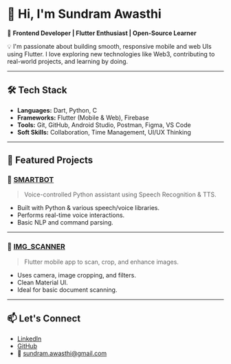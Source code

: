 # 👋 Hi, I'm Sundram Awasthi

🎯 **Frontend Developer | Flutter Enthusiast | Open-Source Learner**

💡 I'm passionate about building smooth, responsive mobile and web UIs using Flutter. I love exploring new technologies like Web3, contributing to real-world projects, and learning by doing.

---

## 🛠️ Tech Stack

- **Languages:** Dart, Python, C
- **Frameworks:** Flutter (Mobile & Web), Firebase
- **Tools:** Git, GitHub, Android Studio, Postman, Figma, VS Code
- **Soft Skills:** Collaboration, Time Management, UI/UX Thinking

---

## 🚀 Featured Projects

### 🔹 [SMARTBOT](https://github.com/sundaramawasthi/smartbot)
> Voice-controlled Python assistant using Speech Recognition & TTS.

- Built with Python & various speech/voice libraries.
- Performs real-time voice interactions.
- Basic NLP and command parsing.

---

### 🔹 [IMG_SCANNER](https://github.com/sundaramawasthi/IMG_SCANNER)
> Flutter mobile app to scan, crop, and enhance images.

- Uses camera, image cropping, and filters.
- Clean Material UI.
- Ideal for basic document scanning.

---

## 📫 Let's Connect

- [LinkedIn](https://linkedin.com/in/sundram-awasthi-97603b20b)
- [GitHub](https://github.com/sundaramawasthi)
- 📧 sundram.awasthi@gmail.com
